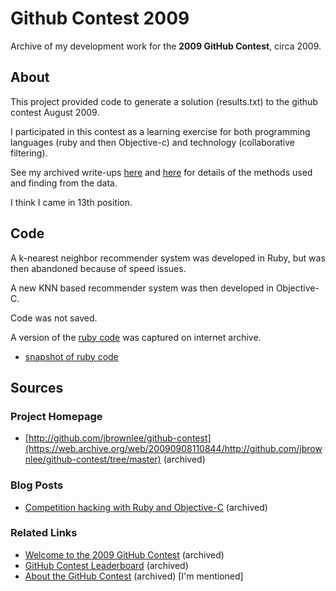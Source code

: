 # Github Contest 2009

Archive of my development work for the **2009 GitHub Contest**, circa 2009.

## About

This project provided code to generate a solution (results.txt) to the github contest August 2009.

I participated in this contest as a learning exercise for both programming languages (ruby and then Objective-c) and technology (collaborative filtering).

See my archived write-ups [here](https://web.archive.org/web/20090908110844/http://github.com/jbrownlee/github-contest/tree/master) and [here](https://web.archive.org/web/20100903173033/http://www.neverreadpassively.com/2009/09/competition-hacking-with-ruby-and.html) for details of the methods used and finding from the data.

I think I came in 13th position.


## Code

A k-nearest neighbor recommender system was developed in Ruby, but was then abandoned because of speed issues.

A new KNN based recommender system was then developed in Objective-C.

Code was not saved.

A version of the [ruby code](https://web.archive.org/web/20100207124042/http://github.com/jbrownlee/github-contest/tree/2e8af6d982ab9c6505081bec4bae93400afadf0d/ruby) was captured on internet archive.

* [snapshot of ruby code](src/)


## Sources

### Project Homepage

* [http://github.com/jbrownlee/github-contest](https://web.archive.org/web/20090908110844/http://github.com/jbrownlee/github-contest/tree/master) (archived)

### Blog Posts

* [Competition hacking with Ruby and Objective-C](https://web.archive.org/web/20100903173033/http://www.neverreadpassively.com/2009/09/competition-hacking-with-ruby-and.html) (archived)

### Related Links

* [Welcome to the 2009 GitHub Contest](https://web.archive.org/web/20090731005354/http://contest.github.com/) (archived)
* [GitHub Contest Leaderboard](https://web.archive.org/web/20090917071437/http://contest.github.com/leaderboard) (archived)
* [About the GitHub Contest](https://web.archive.org/web/20230329233934/https://github.blog/2009-09-02-about-the-github-contest/) (archived) [I'm mentioned]
